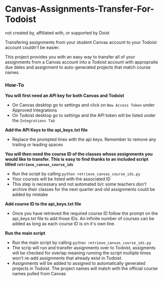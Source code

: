 # Canvas-Assignments-Transfer-For-Todoist
not created by, affiliated with, or supported by Doist

Transfering assignments from your student Canvas account to your Todoist account couldn't be easier. 

This project provides you with an easy way to transfer all of your assignments from a Canvas account into a Todoist account with appropraite due dates and assignment to auto-generated projects that match course names. 

### How-To

**You will first need an API key for both Canvas and Todoist**
- On Canvas desktop go to settings and click on ```New Access Token``` under Approved Integrations
- On Todoist desktop go to settings and the API token will be listed under the ```Integrations Tab```

**Add the API Keys to the api_keys.txt file**
- Replace the prompted lines with the api keys. Remember to remove any trailing or leading spaces

**You will then need the course ID of the classes whose assignments you would like to transfer. This is easy to find thanks to an included script titled ```retrieve_canvas_course_ids```**
- Run the script by calling ```python retrieve_canvas_course_ids.py```
- Your courses will be listed with the associated ID
- This step is necessary and not automated b/c some teachers don't archive their classes for the next quarter and old assignments could be added by mistake

**Add course ID to the api_keys.txt file**
- Once you have retrieved the required course ID follow the prompt on the api_keys.txt file to add those IDs. An infinite number of courses can be added as long as each course ID is on it's own line. 

**Run the main script**
- Run the main script by calling ```python retrieve_canvas_course_ids.py```
- The scrip will run and transfer assignments over to Todoist, assigments will be checked for overlap meaning running the script multiple times won't re-add assignments that already exist in Todoist. 
- Assignments will be added to assigned to automatically generated projects in Todoist. The project names will match with the official course names pulled from Canvas
